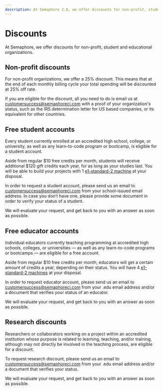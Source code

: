 ```yaml
---
description: At Semaphore 2.0, we offer discounts for non-profit, student and educational organizations. Read this page to learn if you qualify for a discount.
---
```


# Discounts

At Semaphore, we offer discounts for non-profit, student and educational organizations.

## Non-profit discounts

For non-profit organizations, we offer a 25% discount. This means that at the end of each monthly billing cycle your total spending will be discounted at 25% off rate.

If you are eligible for the discount, all you need to do is email us at [customersuccess@semaphoreci.com](mailto:customersuccess@semaphoreci.com) with a proof of your organization's status, such as the IRS determination letter for US based companies, or its equivalent for other countries.

## Free student accounts

Every student currently enrolled at an accredited high school, college, or university, as well as any learn-to-code program or bootcamp, is eligible for a student account.

Aside from regular $10 free credits per month, students will receive additional $120 gift credits each year, for as long as your studies last.
You will be able to build your projects with 1 [e1-standard-2 machine](https://docs.semaphoreci.com/ci-cd-environment/machine-types/) at your disposal.

In order to request a student account, please send us an email to [customersuccess@semaphoreci.com](mailto:customersuccess@semaphoreci.com) from your school-issued email address. In case you don’t have one, please provide some document in order to verify your status of a student.

We will evaluate your request, and get back to you with an answer as soon as possible.

## Free educator accounts

Individual educators currently teaching programming at accredited high schools, colleges, or universities — as well as any learn-to-code programs or bootcamps — are eligible for a free account.

Aside from regular $10 free credits per month, educators will get a certain amount of credits a year, depending on their status.
You will have 4 [e1-standard-2 machines](https://docs.semaphoreci.com/ci-cd-environment/machine-types/) at your disposal.

In order to request educator account, please send us an email to [customersuccess@semaphoreci.com](mailto:customersuccess@semaphoreci.com)  from your .edu email address and/or a document that verifies your status of an educator.

We will evaluate your request, and get back to you with an answer as soon as possible.

## Research discounts

Researchers or collaborators working on a project within an accredited institution whose purpose is related to learning, teaching, and/or training, although may not directly be involved in the teaching process, are eligible for a discount.

To request research discount, please send us an email to [customersuccess@semaphoreci.com](mailto:customersuccess@semaphoreci.com) from your .edu email address and/or a document that verifies your status.

We will evaluate your request, and get back to you with an answer as soon as possible.
